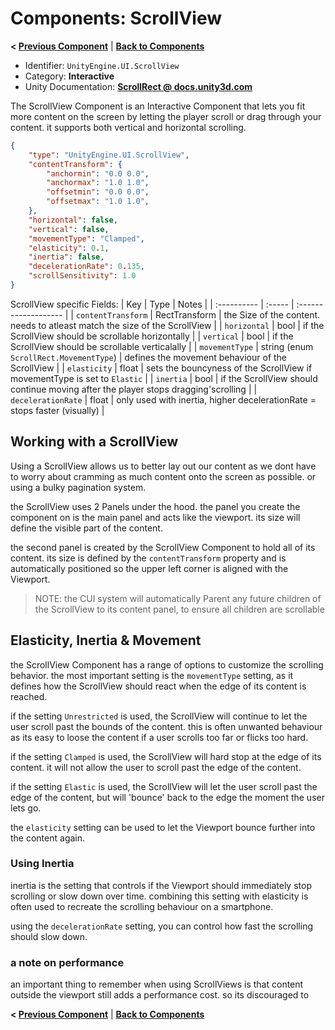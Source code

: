# Components: ScrollView
**< [Previous Component](/docs/components/UnityEngine.UI.Outline.md)** | **[Back to Components](/docs/components/README.md)**

- Identifier: `UnityEngine.UI.ScrollView`
- Category: **Interactive**
- Unity Documentation: **[ScrollRect @ docs.unity3d.com](https://docs.unity3d.com/Packages/com.unity.ugui@1.0/manual/script-ScrollRect.html)**

The ScrollView Component is an Interactive Component that lets you fit more content on the screen by letting the player scroll or drag through your content. it supports both vertical and horizontal scrolling.
```json
{
	"type": "UnityEngine.UI.ScrollView",
	"contentTransform": {
		"anchormin": "0.0 0.0",
		"anchormax": "1.0 1.0",
		"offsetmin": "0.0 0.0",
		"offsetmax": "1.0 1.0",
	},
	"horizontal": false,
	"vertical": false,
	"movementType": "Clamped",
	"elasticity": 0.1,
	"inertia": false,
	"decelerationRate": 0.135,
	"scrollSensitivity": 1.0
}
```

ScrollView specific Fields:
| Key         | Type   | Notes                |
| :---------- | :----- | :------------------- |
| `contentTransform`     | RectTransform | the Size of the content. needs to atleast match the size of the ScrollView  |
| `horizontal`  | bool | if the ScrollView should be scrollable horizontally |
| `vertical`  | bool | if the ScrollView should be scrollable verticalally |
| `movementType` | string (enum `ScrollRect.MovementType`) | defines the movement behaviour of the ScrollView |
| `elasticity`  | float | sets the bouncyness of the ScrollView if movementType is set to `Elastic` |
| `inertia`  | bool | if the ScrollView should continue moving after the player stops dragging'scrolling |
| `decelerationRate`  | float | only used with inertia, higher decelerationRate = stops faster (visually) |

## Working with a ScrollView
Using a ScrollView allows us to better lay out our content as we dont have to worry about cramming as much content onto the screen as possible. or using a bulky pagination system.

the ScrollView uses 2 Panels under the hood. the panel you create the component on is the main panel and acts like the viewport. its size will define the visible part of the content.

the second panel is created by the ScrollView Component to hold all of its content. its size is defined by the `contentTransform` property and is automatically positioned so the upper left corner is aligned with the Viewport.

> NOTE: the CUI system will automatically Parent any future children of the ScrollView to its content panel, to ensure all children are scrollable

## Elasticity, Inertia & Movement
the ScrollView Component has a range of options to customize the scrolling behavior. the most important setting is the `movementType` setting, as it defines how the ScrollView should react when the edge of its content is reached.

if the setting `Unrestricted` is used, the ScrollView will continue to let the user scroll past the bounds of the content. this is often unwanted behaviour as its easy to loose the content if a user scrolls too far or flicks too hard.

if the setting `Clamped` is used, the ScrollView will hard stop at the edge of its content. it will not allow the user to scroll past the edge of the content.

if the setting `Elastic` is used, the ScrollView will let the user scroll past the edge of the content, but will 'bounce' back to the edge the moment the user lets go.

the `elasticity` setting can be used to let the Viewport bounce further into the content again.

### Using Inertia
inertia is the setting that controls if the Viewport should immediately stop scrolling or slow down over time. combining this setting with elasticity is often used to recreate the scrolling behaviour on a smartphone.

using the `decelerationRate` setting, you can control how fast the scrolling should slow down.

### a note on performance
an important thing to remember when using ScrollViews is that content outside the viewport still adds a performance cost. so its discouraged to 
 

**< [Previous Component](/docs/components/UnityEngine.UI.Outline.md)** | **[Back to Components](/docs/components/README.md)**
<!--stackedit_data:
eyJoaXN0b3J5IjpbNzA3Mjk5NzgwLC00OTE0OTQ5NjEsNjc4ND
Q1MDc2LC0xMjk5Mzc0OTM5LDQ0MDc1NjAwNCwtNjIwODcyMjc3
LC03NzE5NjU4NjIsLTkwODYyMDMyMywxMzQwMTczNTcxLDI5MT
M5NzQ4NSw0ODE4MTQ0NTksLTEzNDk4NzQ4MzUsMTE3OTgyODIz
MiwxNTE2MDY2NzIyLDIxNDQxMzcxMzQsLTE2MzMzNzI5MjQsLT
E2MzEwMDc5OTldfQ==
-->